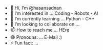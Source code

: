 - 👋 Hi, I’m @hasansadnan
- 👀 I’m interested in ... Coding - Robots - AI
- 🌱 I’m currently learning ... Python - C++
- 💞️ I’m looking to collaborate on ...
- 📫 How to reach me ... HEre
- 😄 Pronouns: ... E-Mail :)
- ⚡ Fun fact: ... 

<!---
hasansadnan/hasansadnan is a ✨ special ✨ repository because its `README.md` (this file) appears on your GitHub profile.
You can click the Preview link to take a look at your changes.
--->
